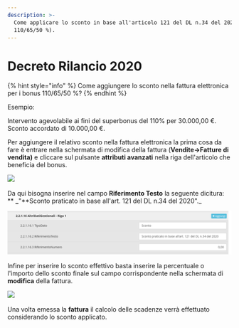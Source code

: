```yaml
---
description: >-
  Come applicare lo sconto in base all'articolo 121 del DL n.34 del 2020 (bonus
  110/65/50 %).
---
```


# Decreto Rilancio 2020

{% hint style="info" %}
Come aggiungere lo sconto nella fattura elettronica per i bonus 110/65/50 %?
{% endhint %}

Esempio:

Intervento agevolabile ai fini del superbonus del 110% per 30.000,00 €.\
Sconto accordato di 10.000,00 €.

Per aggiungere il relativo sconto nella fattura elettronica la prima cosa da fare è entrare nella schermata di modifica della fattura (**Vendite->Fatture di vendita)** e cliccare sul pulsante **attributi avanzati** nella riga dell'articolo che beneficia del bonus.

![](https://firebasestorage.googleapis.com/v0/b/gitbook-x-prod.appspot.com/o/spaces%2F-LZJeLg23eVDvrCv74U7-887967055%2Fuploads%2FZyAAZNgqMqqqxxE2ru8j%2Ffile.png?alt=media)

Da qui bisogna inserire nel campo **Riferimento Testo** la seguente dicitura: \*\* **\_**"\*\*Sconto praticato in base all'art. 121 del DL n.34 del 2020".\_

![](<../../.gitbook/assets/immagine (1).png>)

Infine per inserire lo sconto effettivo basta inserire la percentuale o l'importo dello sconto finale sul campo corrispondente nella schermata di **modifica** della fattura.

![](https://firebasestorage.googleapis.com/v0/b/gitbook-x-prod.appspot.com/o/spaces%2F-LZJeLg23eVDvrCv74U7-887967055%2Fuploads%2FDNGJpcw3cvUsBjT9Cl6H%2Ffile.png?alt=media)

Una volta emessa la **fattura** il calcolo delle scadenze verrà effettuato considerando lo sconto applicato.
